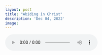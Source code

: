 ```yaml
---
layout: post
title: "Abiding in Christ"
description: 'Dec 04, 2022'
image:
---
```


<audio controls preload="metadata">
  <source src="https://docs.google.com/uc?export=open&id=1I4e9F2ljK3_nVvznTA3PTc73mqg_1Ep4" type="audio/mp3">
Your browser does not support the audio element.
</audio>
